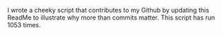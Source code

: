 I wrote a cheeky script that contributes to my Github by updating this ReadMe to illustrate why more than commits matter. This script has run 1053 times.